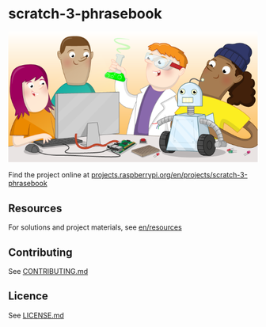 # scratch-3-phrasebook

![scratch-3-phrasebook](banner.png)

Find the project online at [projects.raspberrypi.org/en/projects/scratch-3-phrasebook](https://projects.raspberrypi.org/en/projects/scratch-3-phrasebook)

## Resources
For solutions and project materials, see [en/resources](https://github.com/raspberrypilearning/scratch-3-phrasebook/tree/master/en/resources)

## Contributing
See [CONTRIBUTING.md](CONTRIBUTING.md)

## Licence
 See [LICENSE.md](LICENSE.md)